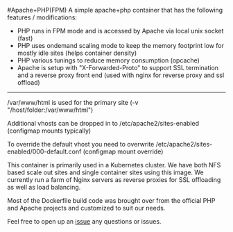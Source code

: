 #Apache+PHP(FPM)
A simple apache+php container that has the following features / modifications:
+ PHP runs in FPM mode and is accessed by Apache via local unix socket (fast)
+ PHP uses ondemand scaling mode to keep the memory footprint low for mostly idle sites (helps container density)
+ PHP various tunings to reduce memory consumption (opcache)
+ Apache is setup with "X-Forwarded-Proto" to support SSL termination and a reverse proxy front end (used with nginx for reverse proxy and ssl offload)
-----------

/var/www/html is used for the primary site (-v "/host/folder:/var/www/html")

Additional vhosts can be dropped in to /etc/apache2/sites-enabled (configmap mounts typically)

To override the default vhost you need to overwrite /etc/apache2/sites-enabled/000-default.conf (configmap mount override)

This container is primarily used in a Kubernetes cluster. We have both NFS based scale out sites and single container
sites using this image. We currently run a farm of Nginx servers as reverse proxies for SSL offloading as well as load balancing. 

Most of the Dockerfile build code was brought over from the official PHP and Apache projects and customized to suit
our needs. 

Feel free to open up an [issue](https://github.com/tcf909/docker-apache-fpm/issues) any questions or issues.